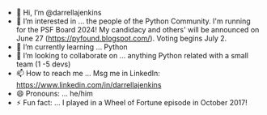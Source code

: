 - 👋 Hi, I’m @darrellajenkins
- 👀 I’m interested in ... the people of the Python Community. I'm running for the PSF Board 2024! My candidacy and others' will be announced on June 27 (https://pyfound.blogspot.com/). Voting begins July 2.
- 🌱 I’m currently learning ... Python
- 💞️ I’m looking to collaborate on ... anything Python related with a small team (1 -5 devs)
- 📫 How to reach me ... Msg me in LinkedIn:  https://www.linkedin.com/in/darrellajenkins
- 😄 Pronouns: ... he/him
- ⚡ Fun fact: ... I played in a Wheel of Fortune episode in October 2017!

<!---
darrellajenkins/darrellajenkins is a ✨ special ✨ repository because its `README.md` (this file) appears on your GitHub profile.
You can click the Preview link to take a look at your changes.
--->
